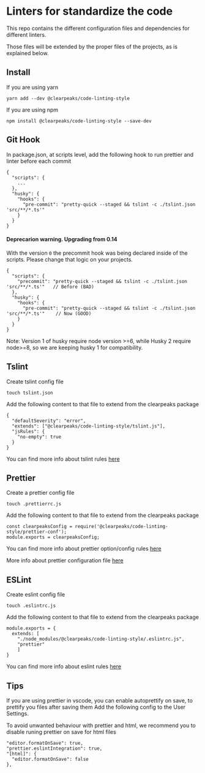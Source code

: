 # Linters for standardize the code

This repo contains the different configuration files and dependencies for different linters.

Those files will be extended by the proper files of the projects, as is explained below.

## Install

If you are using yarn

```
yarn add --dev @clearpeaks/code-linting-style
```

If you are using npm

```
npm install @clearpeaks/code-linting-style --save-dev
```

## Git Hook

In package.json, at scripts level, add the following hook to run prettier and linter before each commit

```
{
  "scripts": {
    ...
  },
  "husky": {
    "hooks": {
      "pre-commit": "pretty-quick --staged && tslint -c ./tslint.json 'src/**/*.ts'"
    }
  }
}
```

#### Deprecarion warning. Upgrading from 0.14
With the version `0` the precommit hook was being declared inside of the scripts. Please change that logic on your projects.
```
{
  "scripts": {
    "precommit": "pretty-quick --staged && tslint -c ./tslint.json 'src/**/*.ts'"   // Before (BAD)
  },
  "husky": {
    "hooks": {
      "pre-commit": "pretty-quick --staged && tslint -c ./tslint.json 'src/**/*.ts'"    // Now (GOOD)
    }
  }
}
```
Note: Version 1 of husky require node version >=6, while Husky 2 require node>=8, so we are keeping husky 1 for compatibility.

## Tslint

Create tslint config file

```
touch tslint.json
```

Add the following content to that file to extend from the clearpeaks package

```
{
  "defaultSeverity": "error",
  "extends": ["@clearpeaks/code-linting-style/tslint.js"],
  "jsRules": {
    "no-empty": true
  }
}
```

You can find more info about tslint rules [here](https://palantir.github.io/tslint/rules/)

## Prettier

Create a prettier config file

```
touch .prettierrc.js
```

Add the following content to that file to extend from the clearpeaks package

```
const clearpeaksConfig = require('@clearpeaks/code-linting-style/prettier-conf');
module.exports = clearpeaksConfig;
```

You can find more info about prettier option/config rules [here](https://prettier.io/docs/en/options.html)

More info about prettier configuration file [here](https://prettier.io/docs/en/configuration.html)

## ESLint

Create eslint config file

```
touch .eslintrc.js
```

Add the following content to that file to extend from the clearpeaks package

```
module.exports = {
  extends: [
    "./node_modules/@clearpeaks/code-linting-style/.eslintrc.js",
    "prettier"
    ]
}
```

You can find more info about eslint rules [here](https://eslint.org/docs/rules/)

## Tips

If you are using prettier in vscode, you can enable autoprettify on save, to prettify you files after saving them
Add the following config to the User Settings.

To avoid unwanted behaviour with prettier and html, we recommend you to disable runing prettier on save for html files

```
"editor.formatOnSave": true,
"prettier.eslintIntegration": true,
"[html]": {
  "editor.formatOnSave": false
},
```
